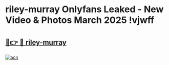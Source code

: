 # riley-murray Onlyfans Leaked - New Video & Photos March 2025 !vjwff

# <h2><a href="https://mknk5j.iuczelnia.edu.pl?title=riley-murray&ref=vjwff">🔗👉 🔴 riley-murray</a></h2>

[![acn](https://github.com/user-attachments/assets/0f9c940e-d8b0-45ae-aac7-cd30a18b3e1c)](https://mknk5j.iuczelnia.edu.pl?title=riley-murray&ref=vjwff)

